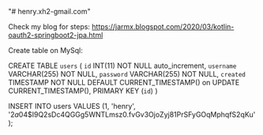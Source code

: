 "# henry.xh2-gmail.com" 

Check my blog for steps: https://jarmx.blogspot.com/2020/03/kotlin-oauth2-springboot2-jpa.html

Create table on MySql:

CREATE TABLE `users` 
( 
 `id`       INT(11) NOT NULL auto_increment, 
 `username` VARCHAR(255) NOT NULL, 
 `password` VARCHAR(255) NOT NULL, 
 `created` TIMESTAMP NOT NULL DEFAULT CURRENT_TIMESTAMP() on 
  UPDATE CURRENT_TIMESTAMP(), 
  PRIMARY KEY (`id`) 
)

INSERT INTO users 
VALUES      (1, 
             'henry', 
             '$2a$04$I9Q2sDc4QGGg5WNTLmsz0.fvGv3OjoZyj81PrSFyGOqMphqfS2qKu'); 



